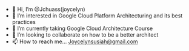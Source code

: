 - 👋 Hi, I’m @Jchuass(joycelyn) 
- 👀 I’m interested in Google Cloud Platform Architecturing and its best practices
- 🌱 I’m currently taking Google Cloud Architecture Course
- 💞️ I’m looking to collaborate on how to be a better architect 
- 📫 How to reach me... Joycelynsusiah@gmail.com 

<!---
Jchuass/Jchuass is a ✨ special ✨ repository because its `README.md` (this file) appears on your GitHub profile.
You can click the Preview link to take a look at your changes.
--->
